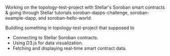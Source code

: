 Working on the topology-test-project with Stellar's Soroban smart contracts & going through Stellar tutorials soroban-dapps-challenge, soroban-example-dapp, and soroban-hello-world.

Buildling something in topology-test-project that supposed to
- Connecting to Stellar Soroban contracts.
- Using D3.js for data visualization.
- Fetching and displaying real-time smart contract data.
